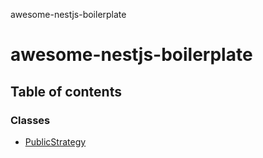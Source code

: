 awesome-nestjs-boilerplate

# awesome-nestjs-boilerplate

## Table of contents

### Classes

- [PublicStrategy](classes/PublicStrategy.md)
